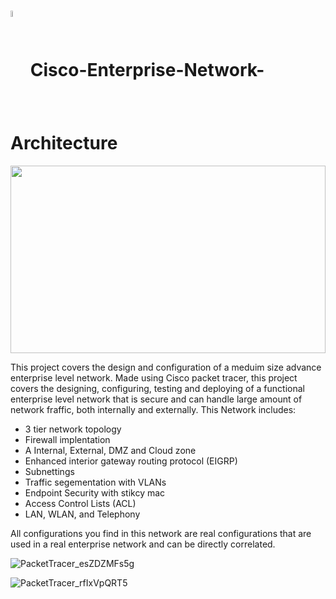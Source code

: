 # <img height='5%' width='5%' align='center' src='https://hurbad.com/wp-content/uploads/2021/12/Cisco-Packet-Tracer.png'/> Cisco-Enterprise-Network-Architecture

<img height='300px' width='100%' src='https://image.makewebcdn.com/makeweb/m_1920x0/4W1znwWHI/Cisco%2FCiscoEn_BN.jpg?v=202311151122'/>

This project covers the design and configuration of a meduim size advance enterprise level network. Made using Cisco packet tracer, this project covers the designing, configuring, testing and deploying of a functional enterprise level network that is secure and can handle large amount of network fraffic, both internally and externally. This Network includes:
  - 3 tier network topology
  - Firewall implentation
  - A Internal, External, DMZ and Cloud zone
  - Enhanced interior gateway routing protocol (EIGRP)
  - Subnettings
  - Traffic segementation with VLANs
  - Endpoint Security with stikcy mac
  - Access Control Lists (ACL)
  - LAN, WLAN, and Telephony

All configurations you find in this network are real configurations that are used in a real enterprise network and can be directly correlated. 

![PacketTracer_esZDZMFs5g](https://github.com/guppyfish123/Cisco-Enterprise-Network-Architecture/assets/27799164/da873a93-e9d9-4f2a-97af-150ba2024b7b)

![PacketTracer_rfIxVpQRT5](https://github.com/guppyfish123/Cisco-Enterprise-Network-Architecture/assets/27799164/77fff089-8d92-45ad-a5da-1ccf64ad0132)
